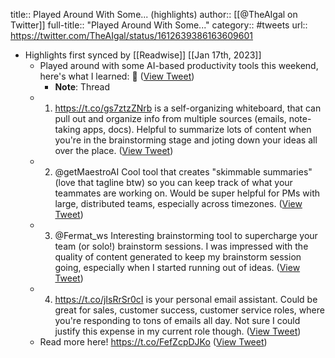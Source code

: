 title:: Played Around With Some... (highlights)
author:: [[@TheAIgal on Twitter]]
full-title:: "Played Around With Some..."
category:: #tweets
url:: https://twitter.com/TheAIgal/status/1612639386163609601

- Highlights first synced by [[Readwise]] [[Jan 17th, 2023]]
	- Played around with some AI-based productivity tools this weekend, here's what I learned:
	  🧵 ([View Tweet](https://twitter.com/TheAIgal/status/1612639386163609601))
		- **Note**: Thread
	- 1. https://t.co/gs7ztzZNrb is a self-organizing whiteboard, that can pull out and organize info from multiple sources (emails, note-taking apps, docs). Helpful to summarize lots of content when you're in the brainstorming stage and joting down your ideas all over the place. ([View Tweet](https://twitter.com/TheAIgal/status/1612641243032436736))
	- 2. @getMaestroAI Cool tool that creates "skimmable summaries" (love that tagline btw) so you can keep track of what your teammates are working on. Would be super helpful for PMs with large, distributed teams, especially across timezones. ([View Tweet](https://twitter.com/TheAIgal/status/1612641880998830081))
	- 3. @Fermat_ws
	   Interesting brainstorming tool to supercharge your team (or solo!) brainstorm sessions. I was impressed with the quality of content generated to keep my brainstorm session going, especially when I started running out of ideas. ([View Tweet](https://twitter.com/TheAIgal/status/1612642732027117571))
	- 4. https://t.co/jIsRrSr0cI is your personal email assistant. Could be great for sales, customer success, customer service roles, where you're responding to tons of emails all day. Not sure I could justify this expense in my current role though. ([View Tweet](https://twitter.com/TheAIgal/status/1612643382995599360))
	- Read more here!
	  https://t.co/FefZcpDJKo ([View Tweet](https://twitter.com/TheAIgal/status/1612643585123295232))